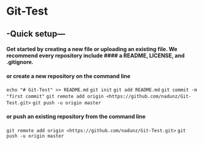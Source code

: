# Git-Test

## -Quick setup—

#### Get started by creating a new file or uploading an existing file. We recommend every repository include #### a README, LICENSE, and .gitignore.

#### or create a new repository on the command line

`echo "# Git-Test" >> README.md`
`git init`
`git add README.md`
`git commit -m "first commit"`
`git remote add origin <https://github.com/nadunz/Git-Test.git>`
`git push -u origin master`

#### or push an existing repository from the command line

`git remote add origin <https://github.com/nadunz/Git-Test.git>`
`git push -u origin master`
